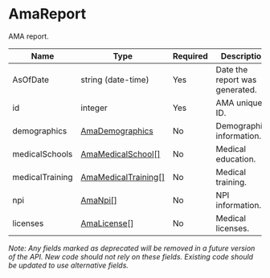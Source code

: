 # AmaReport

AMA report.

| Name | Type | Required | Description |
| - | - | - | - |
| AsOfDate | string (date-time) | Yes | Date the report was generated. |
| id | integer | Yes | AMA unique ID. |
| demographics | [AmaDemographics](ama-demographics.md) | No | Demographics information. |
| medicalSchools | [AmaMedicalSchool[]](ama-medical-school.md) | No | Medical education. |
| medicalTraining | [AmaMedicalTraining[]](ama-medical-training.md) | No | Medical training. |
| npi | [AmaNpi[]](ama-npi.md) | No | NPI information. |
| licenses | [AmaLicense[]](ama-license.md) | No | Medical licenses. |

*Note: Any fields marked as deprecated will be removed in a future version of the API. New code should not rely on these fields. Existing code should be updated to use alternative fields.*
